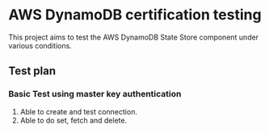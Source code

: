 # AWS DynamoDB certification testing

This project aims to test the AWS DynamoDB State Store component under various conditions.

## Test plan

### Basic Test using master key authentication
1. Able to create and test connection.
2. Able to do set, fetch and delete.